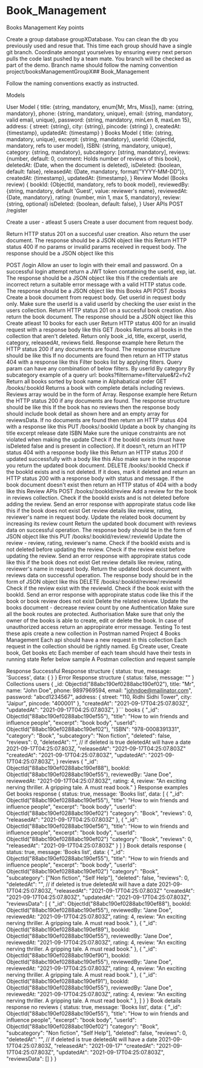 # Book_Management
Books Management
Key points

Create a group database groupXDatabase. You can clean the db you previously used and resue that.
This time each group should have a single git branch. Coordinate amongst yourselves by ensuring every next person pulls the code last pushed by a team mate. You branch will be checked as part of the demo. Branch name should follow the naming convention project/booksManagementGroupX## Book_Management

Follow the naming conventions exactly as instructed.

Models

User Model
  { 
    title: {string, mandatory, enum[Mr, Mrs, Miss]},
    name: {string, mandatory},
    phone: {string, mandatory, unique},
    email: {string, mandatory, valid email, unique}, 
    password: {string, mandatory, minLen 8, maxLen 15},
    address: {
      street: {string},
      city: {string},
      pincode: {string}
    },
  createdAt: {timestamp},
  updatedAt: {timestamp}
}
Books Model
  { 
    title: {string, mandatory, unique},
    excerpt: {string, mandatory}, 
    userId: {ObjectId, mandatory, refs to user model},
    ISBN: {string, mandatory, unique},
    category: {string, mandatory},
    subcategory: [string, mandatory],
    reviews: {number, default: 0, comment: Holds number of reviews of this book},
    deletedAt: {Date, when the document is deleted}, 
    isDeleted: {boolean, default: false},
    releasedAt: {Date, mandatory, format("YYYY-MM-DD")},
    createdAt: {timestamp},
    updatedAt: {timestamp},
  }
Review Model (Books review)
  {
    bookId: {ObjectId, mandatory, refs to book model},
    reviewedBy: {string, mandatory, default 'Guest', value: reviewer's name},
    reviewedAt: {Date, mandatory},
    rating: {number, min 1, max 5, mandatory},
    review: {string, optional}
    isDeleted: {boolean, default: false},
  }
  User APIs
POST /register

Create a user - atleast 5 users
Create a user document from request body.

Return HTTP status 201 on a succesful user creation. Also return the user document. The response should be a JSON object like this
Return HTTP status 400 if no params or invalid params received in request body. The response should be a JSON object like this

POST /login
  Allow an user to login with their email and password.
  On a successful login attempt return a JWT token contatining the userId, exp, iat. The response should be a JSON object like this
  If the credentials are incorrect return a suitable error message with a valid HTTP status code. The response should be a JSON object like this
Books API
  POST /books
  Create a book document from request body. Get userId in request body only.
  Make sure the userId is a valid userId by checking the user exist in the users collection.
  Return HTTP status 201 on a succesful book creation. Also return the book document. The response should be a JSON object like this
  Create atleast 10 books for each user
  Return HTTP status 400 for an invalid request with a response body like this
GET /books
  Returns all books in the collection that aren't deleted. Return only book _id, title, excerpt, userId, category, releasedAt, reviews field. Response example here
  Return the HTTP status 200 if any documents are found. The response structure should be like this
  If no documents are found then return an HTTP status 404 with a response like this
  Filter books list by applying filters. Query param can have any combination of below filters.
  By userId
  By category
  By subcategory example of a query url: books?filtername=filtervalue&f2=fv2
  Return all books sorted by book name in Alphabatical order
  GET /books/:bookId
  Returns a book with complete details including reviews. Reviews array would be in the form of Array. Response example here
  Return the HTTP status 200 if any documents are found. The response structure should be like this
  If the book has no reviews then the response body should include book detail as shown here and an empty array for reviewsData.
  If no documents are found then return an HTTP status 404 with a response like this
  PUT /books/:bookId
Update a book by changing its
  title
  excerpt
  release date
  ISBN
  Make sure the unique constraints are not violated when making the update
  Check if the bookId exists (must have isDeleted false and is present in collection). If it doesn't, return an HTTP status 404 with a response body like this
  Return an HTTP status 200 if updated successfully with a body like this
  Also make sure in the response you return the updated book document.
  DELETE /books/:bookId
  Check if the bookId exists and is not deleted. If it does, mark it deleted and return an HTTP status 200 with a response body with status and message.
  If the book document doesn't exist then return an HTTP status of 404 with a body like this
  Review APIs
  POST /books/:bookId/review
  Add a review for the book in reviews collection.
  Check if the bookId exists and is not deleted before adding the review. Send an error response with appropirate status code like this if the book does not exist
  Get review details like review, rating, reviewer's name in request body.
  Update the related book document by increasing its review count
  Return the updated book document with reviews data on successful operation. The response body should be in the form of JSON object like this
  PUT /books/:bookId/review/:reviewId
  Update the review - review, rating, reviewer's name.
  Check if the bookId exists and is not deleted before updating the review. Check if the review exist before updating the review. Send an error response with appropirate status code like this if the book does not exist
  Get review details like review, rating, reviewer's name in request body.
  Return the updated book document with reviews data on successful operation. The response body should be in the form of JSON object like this
  DELETE /books/:bookId/review/:reviewId
    Check if the review exist with the reviewId. Check if the book exist with the bookId. Send an error response with appropirate status code like this if      the book or book review does not exist
    Delete the related reivew.
    Update the books document - decrease review count by one
    Authentication
Make sure all the book routes are protected.
Authorisation
Make sure that only the owner of the books is able to create, edit or delete the book.
In case of unauthorized access return an appropirate error message.
Testing
To test these apis create a new collection in Postman named Project 4 Books Management
Each api should have a new request in this collection
Each request in the collection should be rightly named. Eg Create user, Create book, Get books etc
Each member of each team should have their tests in running state
Refer below sample A Postman collection and request sample

  Response
  Successful Response structure
  {
    status: true,
    message: 'Success',
    data: {
    }
  }
  Error Response structure
  {
    status: false,
    message: ""
  }
  Collections
  users
  {
    _id: ObjectId("88abc190ef0288abc190ef02"),
    title: "Mr",
    name: "John Doe",
    phone: 9897969594,
    email: "johndoe@mailinator.com", 
    password: "abcd1234567",
    address: {
      street: "110, Ridhi Sidhi Tower",
      city: "Jaipur",
      pincode: "400001"
    },
    "createdAt": "2021-09-17T04:25:07.803Z",
    "updatedAt": "2021-09-17T04:25:07.803Z",
  }```
books
  {
    "_id": ObjectId("88abc190ef0288abc190ef55"),
    "title": "How to win friends and influence people",
    "excerpt": "book body",
    "userId": ObjectId("88abc190ef0288abc190ef02"),
    "ISBN": "978-0008391331",
    "category": "Book",
    "subcategory": "Non fiction",
    "deleted": false,
    "reviews": 0,
    "deletedAt": "", // if deleted is true deletedAt will have a date 2021-09-17T04:25:07.803Z,
    "releasedAt": "2021-09-17T04:25:07.803Z"
    "createdAt": "2021-09-17T04:25:07.803Z",
    "updatedAt": "2021-09-17T04:25:07.803Z",
  }
reviews
  {
    "_id": ObjectId("88abc190ef0288abc190ef88"),
    bookId: ObjectId("88abc190ef0288abc190ef55"),
    reviewedBy: "Jane Doe",
    reviewedAt: "2021-09-17T04:25:07.803Z",
    rating: 4,
    review: "An exciting nerving thriller. A gripping tale. A must read book."
  }
Response examples
    Get books response
    {
      status: true,
      message: 'Books list',
      data: [
        {
          "_id": ObjectId("88abc190ef0288abc190ef55"),
          "title": "How to win friends and influence people",
          "excerpt": "book body",
          "userId": ObjectId("88abc190ef0288abc190ef02")
          "category": "Book",
          "reviews": 0,
          "releasedAt": "2021-09-17T04:25:07.803Z"
        },
        {
          "_id": ObjectId("88abc190ef0288abc190ef56"),
          "title": "How to win friends and influence people",
          "excerpt": "book body",
          "userId": ObjectId("88abc190ef0288abc190ef02")
          "category": "Book",
          "reviews": 0,
          "releasedAt": "2021-09-17T04:25:07.803Z"
        }
      ]
    }
    Book details response
    {
      status: true,
      message: 'Books list',
      data: {
        "_id": ObjectId("88abc190ef0288abc190ef55"),
        "title": "How to win friends and influence people",
        "excerpt": "book body",
        "userId": ObjectId("88abc190ef0288abc190ef02")
        "category": "Book",
        "subcategory": ["Non fiction", "Self Help"],
        "deleted": false,
        "reviews": 0,
        "deletedAt": "", // if deleted is true deletedAt will have a date 2021-09-17T04:25:07.803Z,
        "releasedAt": "2021-09-17T04:25:07.803Z"
        "createdAt": "2021-09-17T04:25:07.803Z",
        "updatedAt": "2021-09-17T04:25:07.803Z",
        "reviewsData": [
          {
            "_id": ObjectId("88abc190ef0288abc190ef88"),
            bookId: ObjectId("88abc190ef0288abc190ef55"),
            reviewedBy: "Jane Doe",
            reviewedAt: "2021-09-17T04:25:07.803Z",
            rating: 4,
            review: "An exciting nerving thriller. A gripping tale. A must read book."
          },
          {
            "_id": ObjectId("88abc190ef0288abc190ef89"),
            bookId: ObjectId("88abc190ef0288abc190ef55"),
            reviewedBy: "Jane Doe",
            reviewedAt: "2021-09-17T04:25:07.803Z",
            rating: 4,
            review: "An exciting nerving thriller. A gripping tale. A must read book."
          },
          {
            "_id": ObjectId("88abc190ef0288abc190ef90"),
            bookId: ObjectId("88abc190ef0288abc190ef55"),
            reviewedBy: "Jane Doe",
            reviewedAt: "2021-09-17T04:25:07.803Z",
            rating: 4,
            review: "An exciting nerving thriller. A gripping tale. A must read book."
          },
          {
            "_id": ObjectId("88abc190ef0288abc190ef91"),
            bookId: ObjectId("88abc190ef0288abc190ef55"),
            reviewedBy: "Jane Doe",
            reviewedAt: "2021-09-17T04:25:07.803Z",
            rating: 4,
            review: "An exciting nerving thriller. A gripping tale. A must read book."
          }, 
        ]
      }
    }
    Book details response no reviews
    {
      status: true,
      message: 'Books list',
      data: {
        "_id": ObjectId("88abc190ef0288abc190ef55"),
        "title": "How to win friends and influence people",
        "excerpt": "book body",
        "userId": ObjectId("88abc190ef0288abc190ef02")
        "category": "Book",
        "subcategory": "Non fiction", "Self Help"],
        "deleted": false,
        "reviews": 0,
        "deletedAt": "", // if deleted is true deletedAt will have a date 2021-09-17T04:25:07.803Z,
        "releasedAt": "2021-09-17"
        "createdAt": "2021-09-17T04:25:07.803Z",
        "updatedAt": "2021-09-17T04:25:07.803Z",
        "reviewsData": []
      }
    }
